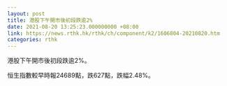 ```yaml
---
layout: post
title: 港股下午開市後初段跌逾2%
date: 2021-08-20 13:25:23.000000000 +08:00
link: https://news.rthk.hk/rthk/ch/component/k2/1606804-20210820.htm
categories: rthk
---
```


港股下午開市後初段跌逾2%。

恒生指數較早時報24689點，跌627點，跌幅2.48%。
